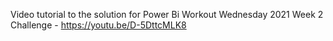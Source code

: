 Video tutorial to the solution for Power Bi Workout Wednesday 2021 Week 2 Challenge  - https://youtu.be/D-5DttcMLK8
